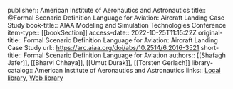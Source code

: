 publisher:: American Institute of Aeronautics and Astronautics
title:: @Formal Scenario Definition Language for Aviation: Aircraft Landing Case Study
book-title:: AIAA Modeling and Simulation Technologies Conference
item-type:: [[bookSection]]
access-date:: 2022-10-25T11:15:22Z
original-title:: Formal Scenario Definition Language for Aviation: Aircraft Landing Case Study
url:: https://arc.aiaa.org/doi/abs/10.2514/6.2016-3521
short-title:: Formal Scenario Definition Language for Aviation
authors:: [[Shafagh Jafer]], [[Bharvi Chhaya]], [[Umut Durak]], [[Torsten Gerlach]]
library-catalog:: American Institute of Aeronautics and Astronautics
links:: [Local library](zotero://select/library/items/MCN7TXPN), [Web library](https://www.zotero.org/users/6520516/items/MCN7TXPN)
